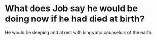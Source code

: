 # What does Job say he would be doing now if he had died at birth?

He would be sleeping and at rest with kings and counselors of the earth.
